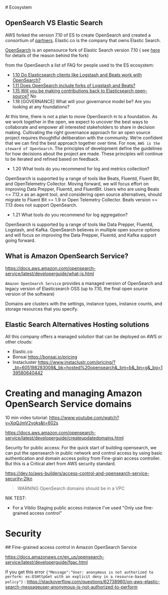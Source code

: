 # Ecosystem
 
## OpenSearch VS Elastic Search

AWS forked the version 7.10 of ES to create OpenSearch and created a consortium of [partners](https://opensearch.org/partners/). 
Elastic.co is the company that owns Elastic Search.

[OpenSearch](https://opensearch.org) is an opensource fork of Elastic Search version 7.10 ( see [here](https://pureinsights.com/blog/2021/elasticsearch-vs-opensearch-user-point-of-view-part-1-of-3/) for details of the reason behind the fork)


from the OpenSearch a list of FAQ for people used to the ES ecosystem:

* [1.10 Do Elasticsearch clients like Logstash and Beats work with OpenSearch?](https://opensearch.org/faq/#q1.10)
* [1.11 Does OpenSearch include forks of Logstash and Beats?](https://opensearch.org/faq/#q1.11)
* [1.15 Will you be making contributions back to Elasticsearch open-source?](https://opensearch.org/faq/#q1.11) No
* 1.18 [GOVERNANCE] What will your governance model be? Are you looking at any foundations?

At this time, there is not a plan to move OpenSearch in to a foundation. As we work together in the open, we expect to uncover the best ways to collaborate and empower all interested stakeholders to share in decision making. Cultivating the right governance approach for an open source project requires thoughtful deliberation with the community. We’re confident that we can find the best approach together over time. For now, `AWS is the steward of OpenSearch`. The principles of development define the guidelines for how decisions about the project are made. These principles will continue to be iterated and refined based on feedback.

* 1.20 What tools do you recommend for log and metrics collection?

OpenSearch is supported by a range of tools like Beats, Fluentd, Fluent Bit, and OpenTelemetry Collector. Moving forward, we will focus effort on improving Data Prepper, Fluentd, and FluentBit. Users who are using Beats <= 7.12.x as an agent tool, and considering open source alternatives, should migrate to Fluent Bit >= 1.9 or Open Telemetry Collector. Beats version >= 7.13 does not support OpenSearch.

* 1.21 What tools do you recommend for log aggregation?

OpenSearch is supported by a range of tools like Data Prepper, Fluentd, Logstash, and Kafka. OpenSearch believes in multiple open source options and will focus on improving the Data Prepper, Fluentd, and Kafka support going forward.

## What is Amazon OpenSearch Service?

https://docs.aws.amazon.com/opensearch-service/latest/developerguide/what-is.html

`Amazon OpenSearch Service` provides a managed version of OpenSearch and legacy version of Elasticsearch OSS (up to 7.10, the final open source version of the software)
 
Domains are clusters with the settings, instance types, instance counts, and storage resources that you specify.


## Elastic Search Alternatives Hosting solutions

All this company offers a managed solution that can be deployed on AWS or other clouds: 
* Elastic.co
* Bonsai https://bonsai.io/pricing
*  Instacluster
https://www.instaclustr.com/pricing/?_bt=605198283008&_bk=hosted%20opensearch&_bm=b&_bn=g&_bg=139580640442






# Creating and managing Amazon OpenSearch Service domains

10 min video tutorial: https://www.youtube.com/watch?v=XqQJmV2yoks&t=602s

https://docs.aws.amazon.com/opensearch-service/latest/developerguide/createupdatedomains.html


Security for public access: For the quick start of building opensearch, we can put the opensearch in public network and control access by using basic authentication and domain access policy from Fine-grain access controller. But this is a Critical alert from AWS security standard.

https://dev.to/aws-builders/access-control-and-opensearch-service-security-2lkn

> WARNING OpenSearch domains should be in a VPC



NIK TEST:
* For a Viblio Staging public access instance I've used "Only use fine-grained access control"



# Security

## Fine-grained access control in Amazon OpenSearch Service

https://docs.amazonaws.cn/en_us/opensearch-service/latest/developerguide/fgac.html


If you get this error `{"Message":"User: anonymous is not authorized to perform: es:ESHttpGet with an explicit deny in a resource-based policy"}` : 
https://stackoverflow.com/questions/62738960/on-aws-elastic-search-messageuser-anonymous-is-not-authorized-to-perform
 